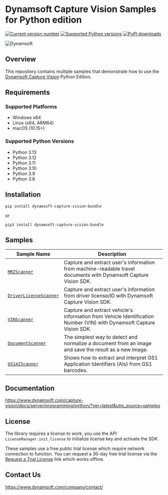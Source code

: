 # Dynamsoft Capture Vision Samples for Python edition

[![Current version number](https://img.shields.io/pypi/v/dynamsoft_capture_vision_bundle?color=orange)](https://pypi.org/project/dynamsoft_capture_vision_bundle/)
[![Supported Python versions](https://img.shields.io/badge/python-3.8%20%7C%203.9%20%7C%203.10%20%7C%203.11%20%7C%203.12%20%7C%203.13-blue)](https://www.python.org/downloads/)
[![PyPI downloads](https://img.shields.io/pypi/dm/dynamsoft_capture_vision_bundle)](https://pypistats.org/packages/dynamsoft_capture_vision_bundle)

![Dynamsoft](https://dynamsoft.github.io/styleguide/assets/images/icons/dynamsoft_logos/dynamsoft_logo_original.png "Dynamsoft")  

## Overview

This repository contains multiple samples that demonstrate how to use the [Dynamsoft Capture Vision](https://www.dynamsoft.com/capture-vision/docs/core/introduction/?lang=python) Python Edition.

## Requirements

### Supported Platforms
- Windows x64
- Linux (x64, ARM64)
- macOS (10.15+)

### Supported Python Versions

- Python 3.13
- Python 3.12
- Python 3.11
- Python 3.10
- Python 3.9
- Python 3.8

## Installation

```
pip install dynamsoft-capture-vision-bundle
```

or 

```
pip3 install dynamsoft-capture-vision-bundle
```

## Samples

| Sample Name | Description |
| ----------- | ----------- |
|[`MRZScanner`](Samples/mrz_scanner.py)          | Capture and extract user's information from machine-readable travel documents with Dynamsoft Capture Vision SDK.            |
|[`DriverLicenseScanner`](Samples/driver_license_scanner.py)          | Capture and extract user's information from driver license/ID with Dynamsoft Capture Vision SDK.            |
|[`VINScanner`](Samples/vin_scanner.py)          | Capture and extract vehicle's information from Vehicle Identification Number (VIN) with Dynamsoft Capture Vision SDK.            |
|[`DocumentScanner`](Samples/document_scanner.py)          | The simplest way to detect and normalize a document from an image and save the result as a new image.            |
|[`GS1AIScanner`](Samples/gs1_ai_scanner.py) | Shows how to extract and interpret GS1 Application Identifiers (AIs) from GS1 barcodes. |

## Documentation

https://www.dynamsoft.com/capture-vision/docs/server/programming/python/?ver=latest&utm_source=samples

## License

The library requires a license to work, you use the API `LicenseManager.init_license` to initialize license key and activate the SDK.

These samples use a free public trial license which require network connection to function. You can request a 30-day free trial license via the <a href="https://www.dynamsoft.com/customer/license/trialLicense?product=dcv&utm_source=github&package=python" target="_blank">Request a Trial License</a> link which works offline.

## Contact Us

https://www.dynamsoft.com/company/contact/
